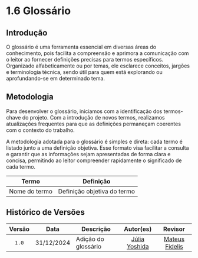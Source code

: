 # 1.6 Glossário

## Introdução

O glossário é uma ferramenta essencial em diversas áreas do conhecimento, pois facilita a compreensão e aprimora a comunicação com o leitor ao fornecer definições precisas para termos específicos. Organizado alfabeticamente ou por temas, ele esclarece conceitos, jargões e terminologia técnica, sendo útil para quem está explorando ou aprofundando-se em determinado tema.

## Metodologia

Para desenvolver o glossário, iniciamos com a identificação dos termos-chave do projeto. Com a introdução de novos termos, realizamos atualizações frequentes para que as definições permaneçam coerentes com o contexto do trabalho.

A metodologia adotada para o glossário é simples e direta: cada termo é listado junto a uma definição objetiva. Esse formato visa facilitar a consulta e garantir que as informações sejam apresentadas de forma clara e concisa, permitindo ao leitor compreender rapidamente o significado de cada termo.

|Termo|Definição|
|--|--|
|Nome do termo|Definição objetiva do termo|

## Histórico de Versões

|Versão|Data|Descrição|Autor(es)|Revisor|
|:----:|----|---------|:-----:|:-------:|
|`1.0`|31/12/2024|Adição do glossário|[Júlia Yoshida](https://github.com/juliaryoshida)|[Mateus Fidelis](https://github.com/MatsFidelis)|